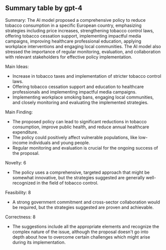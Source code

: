 ## Summary table by gpt-4
Summary: 
The AI model proposed a comprehensive policy to reduce tobacco consumption in a specific European country, emphasizing strategies including price increases, strengthening tobacco control laws, offering tobacco cessation support, implementing impactful media campaigns, improving healthcare professional education, applying workplace interventions and engaging local communities. The AI model also stressed the importance of regular monitoring, evaluation, and collaboration with relevant stakeholders for effective policy implementation. 

Main Ideas: 
- Increase in tobacco taxes and implementation of stricter tobacco control laws.
- Offering tobacco cessation support and education to healthcare professionals and implementing impactful media campaigns.
- Implementing workplace smoking bans, engaging local communities, and closely monitoring and evaluating the implemented strategies.

Main Finding: 
- The proposed policy can lead to significant reductions in tobacco consumption, improve public health, and reduce annual healthcare expenditure.
- The policy could positively affect vulnerable populations, like low-income individuals and young people.
- Regular monitoring and evaluation is crucial for the ongoing success of the proposal.

Novelty: 6
- The policy uses a comprehensive, targeted approach that might be somewhat innovative, but the strategies suggested are generally well-recognized in the field of tobacco control.

Feasibility: 8
- A strong government commitment and cross-sector collaboration would be required, but the strategies suggested are proven and achievable.

Correctness: 8 
- The suggestions include all the appropriate elements and recognize the complex nature of the issue, although the proposal doesn't go into depth about how to overcome certain challenges which might arise during its implementation.